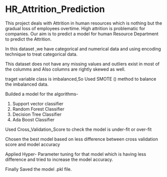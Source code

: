 # HR_Attrition_Prediction

This project deals with Attrition in human resources which is nothing but the gradual loss of employees overtime.
High attrition is problematic for companies.
Our aim is to predict a model for human Resource Department to predict the Attrition.

In this dataset ,we have categorical and numerical data and using encoding technique to treat categorical data.

This dataset does not have any missing values and outliers exist in most of the columms and Also columns are rightly skewed as well.

traget variable class is imbalanced,So Used SMOTE () method to balance the imbalanced data.

Builded a model for the algorithms- 
1) Support vector classifier
2) Random Forest Classifier
3) Decision Tree Classifier
4) Ada Boost Classifier

Used Cross_Validation_Score to check the model is under-fit or over-fit

Chosen the best model based on less difference between cross validation score and model accuracy 

Applied Hyper- Parameter tuning for that model which is having less difference and tried to increase the model accuracy.

Finally Saved the model .pkl file.
